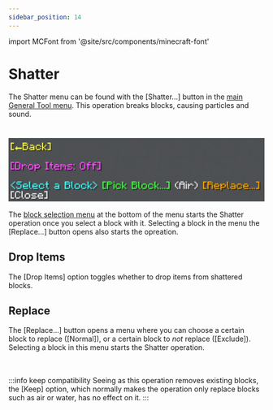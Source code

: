 ```yaml
---
sidebar_position: 14
---
```


import MCFont from '@site/src/components/minecraft-font'

# Shatter

The Shatter menu can be found with the <MCFont color="red">[Shatter...]</MCFont> button in the [main General Tool menu](usage#main-menu). This operation breaks blocks, causing particles and sound.
#
![[The Shatter menu]](img/shatter_menu.png)

The [block selection menu](../chat-menu-system#block-selection) at the bottom of the menu starts the Shatter operation once you select a block with it. Selecting a block in the menu the <MCFont color="gold">[Replace...]</MCFont> button opens also starts the opreation.

## Drop Items
The <MCFont color="light_purple">[Drop Items]</MCFont> option toggles whether to drop items from shattered blocks.

## Replace
The <MCFont color="gold">[Replace...]</MCFont> button opens a menu where you can choose a certain block to replace (<MCFont color="green">[Normal]</MCFont>), or a certain block to *not* replace (<MCFont color="gold">[Exclude]</MCFont>). Selecting a block in this menu starts the Shatter operation.

­<br></br>
:::info keep compatibility
Seeing as this operation removes existing blocks, the <MCFont color="#0aad02">[Keep]</MCFont> option, which normally makes the operation only replace blocks such as air or water, has no effect on it.
:::
